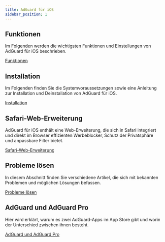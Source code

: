 ```yaml
---
title: AdGuard für iOS
sidebar_position: 1
---
```


## Funktionen

Im Folgenden werden die wichtigsten Funktionen und Einstellungen von AdGuard für iOS beschrieben.

[Funktionen](/adguard-for-ios/features/features.md)

## Installation

Im Folgenden finden Sie die Systemvoraussetzungen sowie eine Anleitung zur Installation und Deinstallation von AdGuard für iOS.

[Installation](/adguard-for-ios/installation.md)

## Safari-Web-Erweiterung

AdGuard für iOS enthält eine Web-Erweiterung, die sich in Safari integriert und direkt im Browser effizienten Werbeblocker, Schutz der Privatsphäre und anpassbare Filter bietet.

[Safari-Web-Erweiterung](/adguard-for-ios/web-extension.md)

## Probleme lösen

In diesem Abschnitt finden Sie verschiedene Artikel, die sich mit bekannten Problemen und möglichen Lösungen befassen.

[Probleme lösen](/adguard-for-ios/solving-problems/solving-problems.md)

## AdGuard und AdGuard Pro

Hier wird erklärt, warum es zwei AdGuard-Apps im App Store gibt und worin der Unterschied zwischen ihnen besteht.

[AdGuard und AdGuard Pro](/adguard-for-ios/adguard-and-adguard-pro.md)
